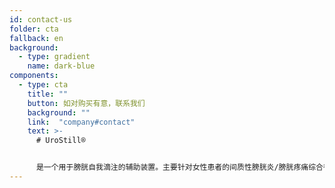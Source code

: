 ```yaml
---
id: contact-us
folder: cta
fallback: en
background:
  - type: gradient
    name: dark-blue
components:
  - type: cta
    title: ""
    button: 如对购买有意，联系我们
    background: ""
    link:  "company#contact"
    text: >-
      # UroStill®


      是一个用于膀胱自我滴注的辅助装置。主要针对女性患者的间质性膀胱炎/膀胱疼痛综合征（IC/BPS）而开发。 UroStill®也包括UroDapter®。
---
```

